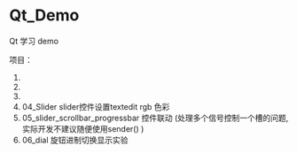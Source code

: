 # Qt_Demo

Qt 学习 demo

项目：

1. 
2. 
3. 
4. 04_Slider slider控件设置textedit rgb 色彩
5. 05_slider_scrollbar_progressbar 控件联动 (处理多个信号控制一个槽的问题, 实际开发不建议随便使用sender() )
6. 06_dial 旋钮进制切换显示实验


